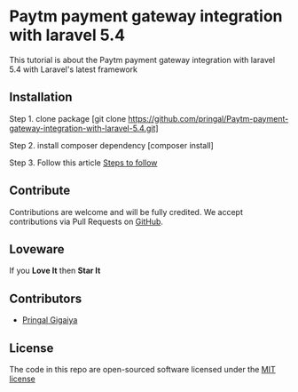 # Paytm payment gateway integration with laravel 5.4

This tutorial is about the Paytm payment gateway integration with laravel 5.4 with Laravel's latest framework

**Installation**
-

Step 1. clone package [git clone https://github.com/pringal/Paytm-payment-gateway-integration-with-laravel-5.4.git]

Step 2. install composer dependency [composer install]

Step 3. Follow this article <a href="https://codescompanion.com/paytm-payment-gateway-integration-with-laravel-5-4/">Steps to follow</a>


**Contribute**
-

Contributions are welcome and will be fully credited. We accept contributions via Pull Requests on [GitHub](https://github.com/pringal/Paytm-payment-gateway-integration-with-laravel-5.4.git).

**Loveware**
-

If you **Love It** then **Star It**

**Contributors**
-

* [Pringal Gigaiya](https://github.com/pringal)

**License**
-

The code in this repo are open-sourced software licensed under the [MIT license](http://opensource.org/licenses/MIT)
